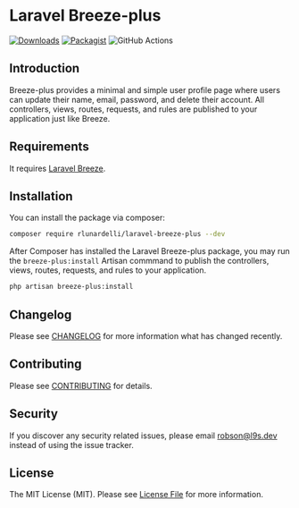# Laravel Breeze-plus

[![Downloads](https://img.shields.io/packagist/dt/rlunardelli/laravel-breeze-plus.svg?style=flat-square)](https://packagist.org/packages/rlunardelli/laravel-breeze-plus)
[![Packagist](https://img.shields.io/packagist/v/rlunardelli/laravel-breeze-plus.svg?style=flat-square)](https://packagist.org/packages/rlunardelli/laravel-breeze-plus)
![GitHub Actions](https://github.com/rlunardelli/laravel-breeze-plus/actions/workflows/main.yml/badge.svg)

## Introduction

Breeze-plus provides a minimal and simple user profile page where users can update their name, email, password, and delete their account. All controllers, views, routes, requests, and rules are published to your application just like Breeze.

## Requirements

It requires [Laravel Breeze](https://laravel.com/docs/8.x/starter-kits#laravel-breeze-installation).

## Installation

You can install the package via composer:

```bash
composer require rlunardelli/laravel-breeze-plus --dev
```

After Composer has installed the Laravel Breeze-plus package, you may run the `breeze-plus:install` Artisan commmand to publish the controllers, views, routes, requests, and rules to your application.

```bash
php artisan breeze-plus:install
```

## Changelog

Please see [CHANGELOG](CHANGELOG.md) for more information what has changed recently.

## Contributing

Please see [CONTRIBUTING](CONTRIBUTING.md) for details.

## Security

If you discover any security related issues, please email robson@l9s.dev instead of using the issue tracker.

## License

The MIT License (MIT). Please see [License File](LICENSE.md) for more information.
